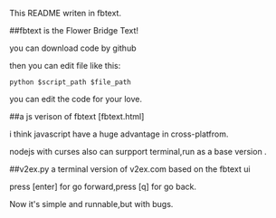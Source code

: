 This README writen in fbtext.

##fbtext is the Flower Bridge Text!

you can download code by github

then you can edit file like this:

    python $script_path $file_path

you can edit the code for your love.


##a js verison of fbtext [fbtext.html]

i think javascript have a huge advantage in cross-platfrom.

nodejs with curses also can surpport terminal,run as a  base version .

##v2ex.py a terminal version of v2ex.com based on the fbtext ui

press [enter] for go forward,press [q] for go back.

Now it's simple and runnable,but with bugs. 

